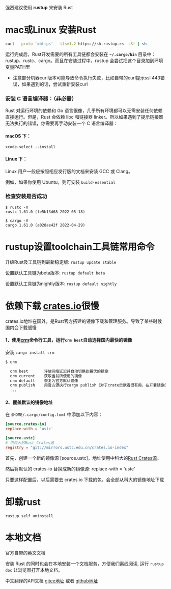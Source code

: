  强烈建议使用 **rustup** 来安装 Rust
# mac或Linux 安装Rust
```bash
curl --proto '=https' --tlsv1.2 https://sh.rustup.rs -sSf | sh
```
运行完成后，Rust开发需要的所有工具链都会安装在 **`~/.cargo/bin`** 目录中：rustup、rustc、cargo。而且在安装过程中，rustup 会尝试把这个目录加到环境变量PATH里
- 注意部分机器curl版本可能导致命令执行失败，比如自带的curl提示ssl 443错误，如果遇到的话，尝试重新安装curl

### 安装 C 语言编译器：（非必需）
Rust 对运行环境的依赖和 Go 语言很像，几乎所有环境都可以无需安装任何依赖直接运行。但是，Rust 会依赖 libc 和链接器 linker。所以如果遇到了提示链接器无法执行的错误，你需要再手动安装一个 C 语言编译器：
#### macOS 下：
```
xcode-select --install
```

#### Linux 下：
Linux 用户一般应按照相应发行版的文档来安装 GCC 或 Clang。

例如，如果你使用 Ubuntu，则可安装 `build-essential`

### 检查安装是否成功
```
$ rustc -V
rustc 1.61.0 (fe5b13d68 2022-05-18)

$ cargo -V
cargo 1.61.0 (a028ae42f 2022-04-29)
```

# rustup设置toolchain工具链常用命令 
升级Rust及工具链到最新稳定版: `rustup update stable`

设置默认工具链为beta版本: `rustup default beta`

设置默认工具链为nightly版本: `rustup default nightly`


# 依赖下载 [crates.io](https://crates.io)很慢
crates.io地址在国外，是Rust官方搭建的镜像下载和管理服务。导致了某些时候国内会下载缓慢
#### 1、使用[crm](https://github.com/wtklbm/crm)命令行工具，运行`crm best`自动选择国内最快的镜像
安装  `cargo install crm`

```bash
$ crm

  crm best       评估网络延迟并自动切换到最优的镜像
  crm current    获取当前所使用的镜像
  crm default    恢复为官方默认镜像
  crm publish    用官方源执行cargo publish（对于crate贡献者很有用，在开着镜像的时候不能publish）
  ...
```

#### 2、覆盖默认的镜像地址
在 `$HOME/.cargo/config.toml` 中添加以下内容：
```toml
[source.crates-io]
replace-with = 'ustc'

[source.ustc]
# 中科大的Rust Crates源
registry = "git://mirrors.ustc.edu.cn/crates.io-index"
```
首先，创建一个新的镜像源 [source.ustc]，地址使用中科大的[Rust Crates源](https://mirrors.ustc.edu.cn/help/crates.io-index.html)。

然后将默认的 crates-io 替换成新的镜像源: replace-with = 'ustc'

只要这样配置后，以后需要去 crates.io 下载的包，会全部从科大的镜像地址下载

# 卸载rust 
```
rustup self uninstall
```

# 本地文档
官方自带的英文文档

安装 Rust 的同时也会在本地安装一个文档服务，方便我们离线阅读, 运行 `rustup doc` 让浏览器打开本地文档。

中文翻译的API文档 [gitee地址](https://gitee.com/wtklbm/rust-library-chinese) 或者 [github地址](https://github.com/wtklbm/rust-library-i18n)


